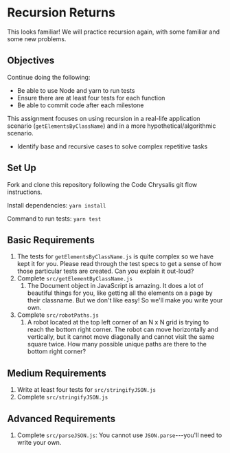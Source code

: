 # Recursion Returns

This looks familiar! We will practice recursion again, with some familiar and some new problems.

## Objectives

Continue doing the following:

* Be able to use Node and yarn to run tests
* Ensure there are at least four tests for each function
* Be able to commit code after each milestone

This assignment focuses on using recursion in a real-life application scenario (`getElementsByClassName`) and in a more hypothetical/algorithmic scenario.

* Identify base and recursive cases to solve complex repetitive tasks

## Set Up

Fork and clone this repository following the Code Chrysalis git flow instructions.

Install dependencies: `yarn install`

Command to run tests: `yarn test`

## Basic Requirements

1. The tests for `getElementsByClassName.js` is quite complex so we have kept it for you. Please read through the test specs to get a sense of how those particular tests are created. Can you explain it out-loud?
1. Complete `src/getElementByClassName.js`
    1. The Document object in JavaScript is amazing. It does a lot of beautiful things for you, like getting all the elements on a page by their classname. But we don't like easy! So we'll make you write your own.
1. Complete `src/robotPaths.js`
    1. A robot located at the top left corner of an N x N grid is trying to reach the bottom right corner. The robot can move horizontally and vertically, but it cannot move diagonally and cannot visit the same square twice. How many possible unique paths are there to the bottom right corner?

## Medium Requirements

1. Write at least four tests for `src/stringifyJSON.js`
1. Complete `src/stringifyJSON.js`

## Advanced Requirements

1. Complete `src/parseJSON.js`: You cannot use `JSON.parse`---you'll need to write your own.
